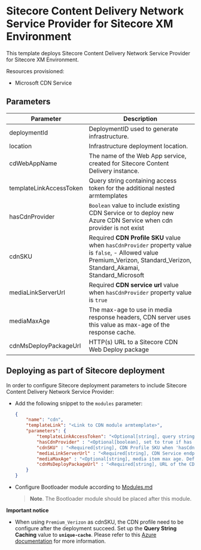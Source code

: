 # Sitecore Content Delivery Network Service Provider for Sitecore XM Environment

This template deploys Sitecore Content Delivery Network Service Provider for Sitecore XM Environment.

Resources provisioned:

- Microsoft CDN Service

## Parameters

| Parameter                                    | Description
-----------------------------------------------|------------------------------------------------
| deploymentId                                 | DeploymentID used to generate infrastructure.
| location                                     | Infrastructure deployment location.
| cdWebAppName                                 | The name of the Web App service, created for Sitecore Content Delivery instance.
| templateLinkAccessToken                      | Query string containing access token for the additional nested armtemplates
| hasCdnProvider                               | `Boolean` value to include existing CDN Service or to deploy new Azure CDN Service when cdn provider is not exist
| cdnSKU                                       | Required **CDN Profile SKU** value when `hasCdnProvider` property value is `false`, - Allowed value Premium_Verizon, Standard_Verizon, Standard_Akamai, Standard_Microsoft
| mediaLinkServerUrl                           | Required **CDN service url** value when `hasCdnProvider` property value is `true`
| mediaMaxAge                                  | The max-age to use in media response headers, CDN server uses this value as max-age of the response cache.
| cdnMsDeployPackageUrl                        | HTTP(s) URL to a Sitecore CDN Web Deploy package

## Deploying as part of Sitecore deployment

In order to configure Sitecore deployment parameters to include Sitecore Content Delivery Network Service Provider:

- Add the following snippet to the `modules` parameter:

  ```JSON
  {
      "name": "cdn",
      "templateLink": "<Link to CDN module armtemplate>",
      "parameters": {
          "templateLinkAccessToken": "<Optional[string], query string of access token. Default: "">",
          "hasCdnProvider" : "<Optional[boolean], set to true if has existing CDN Service. Default: false>",
          "cdnSKU" : "<Required[string], CDN Profile SKU when 'hasCdnProvider' property is set to false, default: "Standard_Akamai">",
          "mediaLinkServerUrl" : "<Required[string], CDN Service endpoint url when 'hasCdnProvider' property is set to true, default: "">",
          "mediaMaxAge" : "<Optional[string], media item max age. Default: "7.00:00:00">",
          "cdnMsDeployPackageUrl" : "<Required[string], URL of the CDN WDP file *.scwdp.zip>"
      }
  }
  ```

- Configure Bootloader module according to [Modules.md](../../MODULES.md)
  > **Note**. The Bootloader module should be placed after this module.

**Important notice**

- When using `Premium_Verizon` as cdnSKU, the CDN profile need to be configure after the deployment succeed. Set up the **Query String Caching** value to **`unique-cache`**. Please refer to this [Azure documentation](https://docs.microsoft.com/en-us/azure/cdn/cdn-query-string-premium) for more information.
